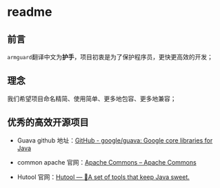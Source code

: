 # readme

## 前言

`armguard`翻译中文为**护手**，项目初衷是为了保护程序员，更快更高效的开发；

## 理念

我们希望项目命名精简、使用简单、更多地包容、更多地兼容；

## 优秀的高效开源项目

* Guava github 地址：[GitHub - google/guava: Google core libraries for Java](https://github.com/google/guava)

* common apache 官网：[Apache Commons – Apache Commons](https://commons.apache.org/)

* Hutool 官网：[Hutool — 🍬A set of tools that keep Java sweet.](https://www.hutool.cn/)

